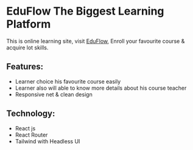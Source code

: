 # EduFlow The Biggest Learning Platform

This is online learning site, visit [EduFlow](https://eduflow.netlify.app/), Enroll your favourite course & acquire lot skills.

## Features:

- Learner choice his favourite course easily
- Learner also will able to know more details about his course teacher
- Responsive net & clean design 

## Technology:

- React js
- React Router
- Tailwind with Headless UI
